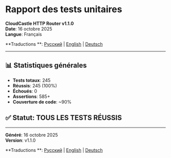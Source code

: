 # Rapport des tests unitaires

**CloudCastle HTTP Router v1.1.0**  
**Date**: 16 octobre 2025  
**Langue**: Français

**Traductions
**: [Русский](../../ru/reports/unit-tests.md) | [English](../../en/reports/unit-tests.md) | [Deutsch](../../de/reports/unit-tests.md)

---

## 📊 Statistiques générales

- **Tests totaux**: 245
- **Réussis**: 245 (100%)
- **Échoués**: 0
- **Assertions**: 585+
- **Couverture de code**: ~90%

## ✅ Statut: TOUS LES TESTS RÉUSSIS

---

**Généré**: 16 octobre 2025  
**Version**: v1.1.0

**Traductions
**: [Русский](../../ru/reports/unit-tests.md) | [English](../../en/reports/unit-tests.md) | [Deutsch](../../de/reports/unit-tests.md)
